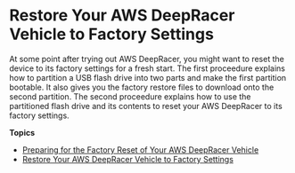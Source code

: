 # Restore Your AWS DeepRacer Vehicle to Factory Settings<a name="deepracer-troubleshooting-factory-reset"></a>

At some point after trying out AWS DeepRacer, you might want to reset the device to its factory settings for a fresh start\. The first proceedure explains how to partition a USB flash drive into two parts and make the first partition bootable\. It also gives you the factory restore files to download onto the second partition\. The second proceedure explains how to use the partitioned flash drive and its contents to reset your AWS DeepRacer to its factory settings\. 

**Topics**
+ [Preparing for the Factory Reset of Your AWS DeepRacer Vehicle](deepracer-vehicle-factory-reset-preparation.md)
+ [Restore Your AWS DeepRacer Vehicle to Factory Settings](deepracer-vehicle-factory-reset-instructions.md)